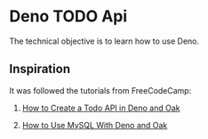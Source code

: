 # Deno TODO Api

The technical objective is to learn how to use Deno.

## Inspiration

It was followed the tutorials from FreeCodeCamp:

1. [How to Create a Todo API in Deno and Oak](https://www.freecodecamp.org/news/create-a-todo-api-in-deno-written-by-a-guy-coming-from-node/)

2. [How to Use MySQL With Deno and Oak](https://www-freecodecamp-org.cdn.ampproject.org/c/s/www.freecodecamp.org/news/how-to-use-mysql-in-deno-oak/amp/)
